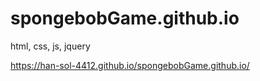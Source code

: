# spongebobGame.github.io
html, css, js, jquery

 https://han-sol-4412.github.io/spongebobGame.github.io/
 
 
